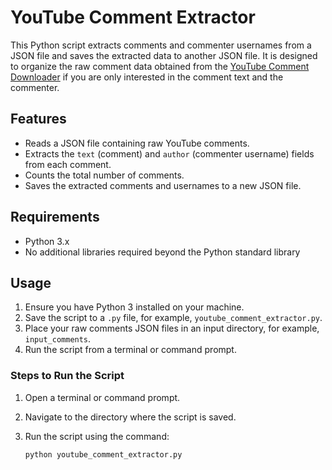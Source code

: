 # YouTube Comment Extractor

This Python script extracts comments and commenter usernames from a JSON file and saves the extracted data to another JSON file. It is designed to organize the raw comment data obtained from the [YouTube Comment Downloader](https://github.com/egbertbouman/youtube-comment-downloader) if you are only interested in the comment text and the commenter.

## Features

- Reads a JSON file containing raw YouTube comments.
- Extracts the `text` (comment) and `author` (commenter username) fields from each comment.
- Counts the total number of comments.
- Saves the extracted comments and usernames to a new JSON file.

## Requirements

- Python 3.x
- No additional libraries required beyond the Python standard library

## Usage

1. Ensure you have Python 3 installed on your machine.
2. Save the script to a `.py` file, for example, `youtube_comment_extractor.py`.
3. Place your raw comments JSON files in an input directory, for example, `input_comments`.
4. Run the script from a terminal or command prompt.

### Steps to Run the Script

1. Open a terminal or command prompt.
2. Navigate to the directory where the script is saved.
3. Run the script using the command:

   ```sh
   python youtube_comment_extractor.py
